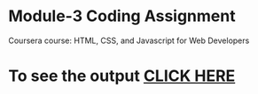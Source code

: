 # Module-3 Coding Assignment

Coursera course: HTML, CSS, and Javascript for Web Developers

# To see the output [CLICK HERE](https://ask23nani.github.io/ambushivakumarreddy/mod3.html)
